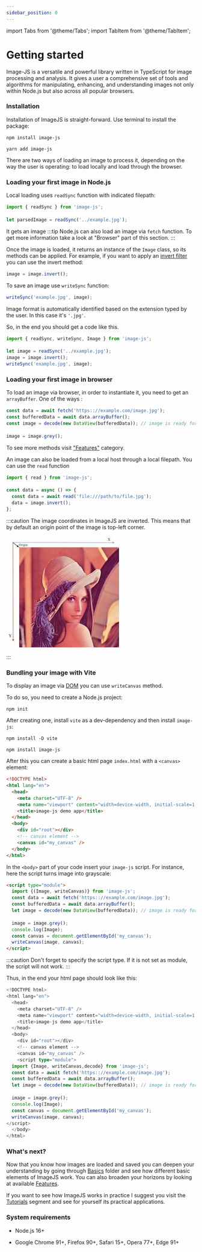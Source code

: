 ```yaml
---
sidebar_position: 0
---
```


import Tabs from '@theme/Tabs';
import TabItem from '@theme/TabItem';

# Getting started

Image-JS is a versatile and powerful library written in TypeScript for image processing and analysis. It gives a user a comprehensive set of tools and algorithms for manipulating, enhancing, and understanding images not only within Node.js but also across all popular browsers.

### Installation

Installation of ImageJS is straight-forward. Use terminal to install the package:

<Tabs>
<TabItem value="npm" label="npm" default>

```
npm install image-js
```

</TabItem>
<TabItem value="yarn" label="yarn">

```
yarn add image-js
```

</TabItem>
</Tabs>

There are two ways of loading an image to process it, depending on the way the user is operating: to load locally and load through the browser.

### Loading your first image in Node.js

Local loading uses `readSync` function with indicated filepath:

```ts
import { readSync } from 'image-js';

let parsedImage = readSync('../example.jpg');
```

It gets an image
:::tip
Node.js can also load an image via `fetch` function. To get more information take a look at "Browser" part of this section.
:::

Once the image is loaded, it returns an instance of the `Image` class, so its methods can be applied. For example, if you want to apply an [invert filter](/Features/Filters/Invert.md 'internal link on invert filter') you can use the invert method:

```ts
image = image.invert();
```

To save an image use `writeSync` function:

```ts
writeSync('example.jpg', image);
```

Image format is automatically identified based on the extension typed by the user. In this case it's `'.jpg'`.

So, in the end you should get a code like this.

```ts
import { readSync, writeSync, Image } from 'image-js';

let image = readSync('../example.jpg');
image = image.invert();
writeSync('example.jpg', image);
```

### Loading your first image in browser

To load an image via browser, in order to instantiate it, you need to get an `arrayBuffer`. One of the ways :

```ts
const data = await fetch('https:://example.com/image.jpg');
const bufferedData = await data.arrayBuffer();
const image = decode(new DataView(bufferedData)); // image is ready for usage

image = image.grey();
```

To see more methods visit ["Features"](./Features/Features.md 'internal link on features') category.

An image can also be loaded from a local host through a local filepath. You can use the `read` function

```ts
import { read } from 'image-js';

const data = async () => {
  const data = await read('file:///path/to/file.jpg');
  data = image.invert();
};
```

:::caution
The image coordinates in ImageJS are inverted. This means that by default an origin point of the image is top-left corner.

![Image coordinates](./images/coordinatesImage.jpg)

:::

### Bundling your image with Vite

To display an image via [DOM](https://en.wikipedia.org/wiki/Document_Object_Model 'wikipedia link on dom') you can use `writeCanvas` method.

To do so, you need to create a Node.js project:

```
npm init
```

After creating one, install `vite` as a dev-dependency and then install `image-js`:

```
npm install -D vite
```

```
npm install image-js
```

After this you can create a basic html page `index.html` with a `<canvas>` element:

```html
<!DOCTYPE html>
<html lang="en">
  <head>
    <meta charset="UTF-8" />
    <meta name="viewport" content="width=device-width, initial-scale=1.0" />
    <title>image-js demo app</title>
  </head>
  <body>
    <div id="root"></div>
    <!-- canvas element -->
    <canvas id="my_canvas" />
  </body>
</html>
```

In the `<body>` part of your code insert your `image-js` script. For instance, here the script turns image into grayscale:

```html
<script type="module">
  import {(Image, writeCanvas)} from 'image-js';
  const data = await fetch('https:://example.com/image.jpg');
  const bufferedData = await data.arrayBuffer();
  let image = decode(new DataView(bufferedData)); // image is ready for usage

  image = image.grey();
  console.log(Image);
  const canvas = document.getElementById('my_canvas');
  writeCanvas(image, canvas);
</script>
```

:::caution
Don't forget to specify the script type. If it is not set as module, the script will not work.
:::

Thus, in the end your html page should look like this:

```ts
<!DOCTYPE html>
<html lang="en">
  <head>
    <meta charset="UTF-8" />
    <meta name="viewport" content="width=device-width, initial-scale=1.0" />
    <title>image-js demo app</title>
  </head>
  <body>
    <div id="root"></div>
    <!-- canvas element -->
    <canvas id="my_canvas" />
    <script type="module">
  import {Image, writeCanvas,decode} from 'image-js';
  const data = await fetch('https:://example.com/image.jpg');
  const bufferedData = await data.arrayBuffer();
  let image = decode(new DataView(bufferedData)); // image is ready for usage

  image = image.grey();
  console.log(Image);
  const canvas = document.getElementById('my_canvas');
  writeCanvas(image, canvas);
</script>
  </body>
</html>
```

### What's next?

Now that you know how images are loaded and saved you can deepen your understanding by going through [Basics](./Basics 'internal link on basics') folder and see how different basic elements of ImageJS work. You can also broaden your horizons by looking at available [Features](./Features 'internal link on features').

If you want to see how ImageJS works in practice I suggest you visit the [Tutorials](./Tutorials 'internal link on tutorial') segment and see for yourself its practical applications.

### System requirements

- Node.js 16+

- Google Chrome 91+, Firefox 90+, Safari 15+, Opera 77+, Edge 91+
